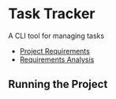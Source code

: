 # Task Tracker

A CLI tool for managing tasks

- [Project Requirements](./docs/requirements.md)
- [Requirements Analysis](./docs/requirement-analysis.md)

## Running the Project
